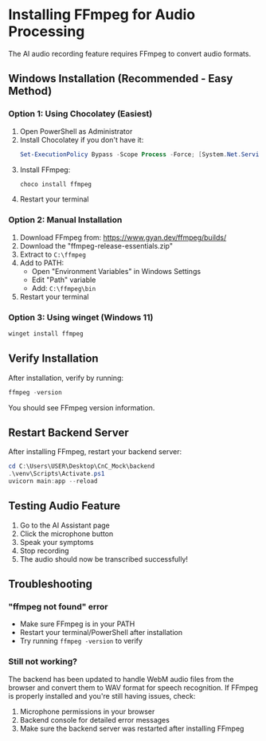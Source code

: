 # Installing FFmpeg for Audio Processing

The AI audio recording feature requires FFmpeg to convert audio formats.

## Windows Installation (Recommended - Easy Method)

### Option 1: Using Chocolatey (Easiest)
1. Open PowerShell as Administrator
2. Install Chocolatey if you don't have it:
   ```powershell
   Set-ExecutionPolicy Bypass -Scope Process -Force; [System.Net.ServicePointManager]::SecurityProtocol = [System.Net.ServicePointManager]::SecurityProtocol -bor 3072; iex ((New-Object System.Net.WebClient).DownloadString('https://community.chocolatey.org/install.ps1'))
   ```
3. Install FFmpeg:
   ```powershell
   choco install ffmpeg
   ```
4. Restart your terminal

### Option 2: Manual Installation
1. Download FFmpeg from: https://www.gyan.dev/ffmpeg/builds/
2. Download the "ffmpeg-release-essentials.zip"
3. Extract to `C:\ffmpeg`
4. Add to PATH:
   - Open "Environment Variables" in Windows Settings
   - Edit "Path" variable
   - Add: `C:\ffmpeg\bin`
5. Restart your terminal

### Option 3: Using winget (Windows 11)
```powershell
winget install ffmpeg
```

## Verify Installation
After installation, verify by running:
```powershell
ffmpeg -version
```

You should see FFmpeg version information.

## Restart Backend Server
After installing FFmpeg, restart your backend server:
```powershell
cd C:\Users\USER\Desktop\CnC_Mock\backend
.\venv\Scripts\Activate.ps1
uvicorn main:app --reload
```

## Testing Audio Feature
1. Go to the AI Assistant page
2. Click the microphone button
3. Speak your symptoms
4. Stop recording
5. The audio should now be transcribed successfully!

## Troubleshooting

### "ffmpeg not found" error
- Make sure FFmpeg is in your PATH
- Restart your terminal/PowerShell after installation
- Try running `ffmpeg -version` to verify

### Still not working?
The backend has been updated to handle WebM audio files from the browser and convert them to WAV format for speech recognition. If FFmpeg is properly installed and you're still having issues, check:
1. Microphone permissions in your browser
2. Backend console for detailed error messages
3. Make sure the backend server was restarted after installing FFmpeg
